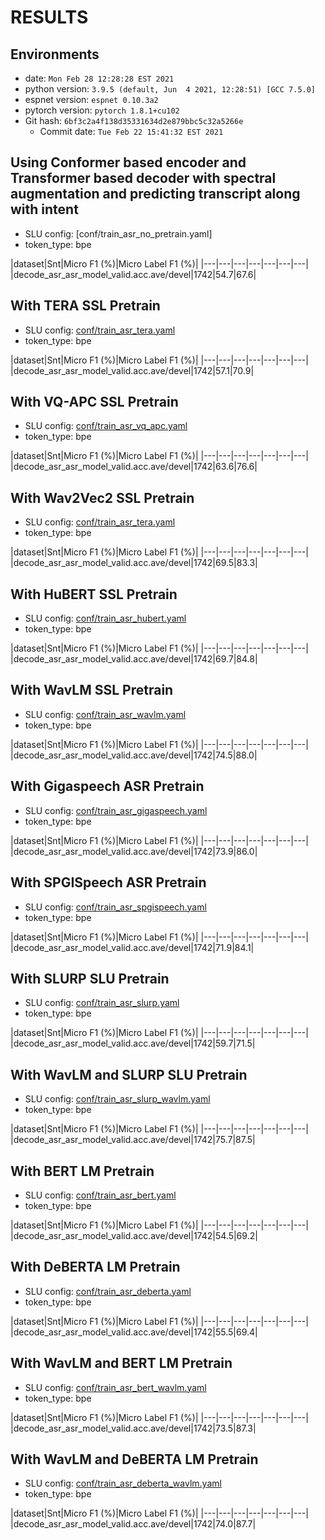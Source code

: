 <!-- Generated by ./scripts/utils/show_asr_result.sh -->
# RESULTS

## Environments
- date: `Mon Feb 28 12:28:28 EST 2021`
- python version: `3.9.5 (default, Jun  4 2021, 12:28:51) [GCC 7.5.0]`
- espnet version: `espnet 0.10.3a2`
- pytorch version: `pytorch 1.8.1+cu102`
- Git hash: `6bf3c2a4f138d35331634d2e879bbc5c32a5266e`
  - Commit date: `Tue Feb 22 15:41:32 EST 2021`


## Using Conformer based encoder and Transformer based decoder with spectral augmentation and predicting transcript along with intent
- SLU config: [conf/train_asr_no_pretrain.yaml]
- token_type: bpe

|dataset|Snt|Micro F1 (%)|Micro Label F1 (%)|
|---|---|---|---|---|---|---|
|decode_asr_asr_model_valid.acc.ave/devel|1742|54.7|67.6|

## With TERA SSL Pretrain
- SLU config: [conf/train_asr_tera.yaml](conf/train_asr_tera.yaml)
- token_type: bpe

|dataset|Snt|Micro F1 (%)|Micro Label F1 (%)|
|---|---|---|---|---|---|---|
|decode_asr_asr_model_valid.acc.ave/devel|1742|57.1|70.9|

## With VQ-APC SSL Pretrain
- SLU config: [conf/train_asr_vq_apc.yaml](conf/train_asr_vq_apc.yaml)
- token_type: bpe

|dataset|Snt|Micro F1 (%)|Micro Label F1 (%)|
|---|---|---|---|---|---|---|
|decode_asr_asr_model_valid.acc.ave/devel|1742|63.6|76.6|

## With Wav2Vec2 SSL Pretrain
- SLU config: [conf/train_asr_tera.yaml](conf/train_asr_tera.yaml)
- token_type: bpe

|dataset|Snt|Micro F1 (%)|Micro Label F1 (%)|
|---|---|---|---|---|---|---|
|decode_asr_asr_model_valid.acc.ave/devel|1742|69.5|83.3|

## With HuBERT SSL Pretrain
- SLU config: [conf/train_asr_hubert.yaml](conf/train_asr_hubert.yaml)
- token_type: bpe

|dataset|Snt|Micro F1 (%)|Micro Label F1 (%)|
|---|---|---|---|---|---|---|
|decode_asr_asr_model_valid.acc.ave/devel|1742|69.7|84.8|

## With WavLM SSL Pretrain
- SLU config: [conf/train_asr_wavlm.yaml](conf/train_asr_wavlm.yaml)
- token_type: bpe

|dataset|Snt|Micro F1 (%)|Micro Label F1 (%)|
|---|---|---|---|---|---|---|
|decode_asr_asr_model_valid.acc.ave/devel|1742|74.5|88.0|

## With Gigaspeech ASR Pretrain
- SLU config: [conf/train_asr_gigaspeech.yaml](conf/train_asr_gigaspeech.yaml)
- token_type: bpe

|dataset|Snt|Micro F1 (%)|Micro Label F1 (%)|
|---|---|---|---|---|---|---|
|decode_asr_asr_model_valid.acc.ave/devel|1742|73.9|86.0|

## With SPGISpeech ASR Pretrain
- SLU config: [conf/train_asr_spgispeech.yaml](conf/train_asr_spgispeech.yaml)
- token_type: bpe

|dataset|Snt|Micro F1 (%)|Micro Label F1 (%)|
|---|---|---|---|---|---|---|
|decode_asr_asr_model_valid.acc.ave/devel|1742|71.9|84.1|

## With SLURP SLU Pretrain
- SLU config: [conf/train_asr_slurp.yaml](conf/train_asr_slurp.yaml)
- token_type: bpe

|dataset|Snt|Micro F1 (%)|Micro Label F1 (%)|
|---|---|---|---|---|---|---|
|decode_asr_asr_model_valid.acc.ave/devel|1742|59.7|71.5|

## With WavLM and SLURP SLU Pretrain
- SLU config: [conf/train_asr_slurp_wavlm.yaml](conf/train_asr_slurp_wavlm.yaml)
- token_type: bpe

|dataset|Snt|Micro F1 (%)|Micro Label F1 (%)|
|---|---|---|---|---|---|---|
|decode_asr_asr_model_valid.acc.ave/devel|1742|75.7|87.5|

## With BERT LM Pretrain
- SLU config: [conf/train_asr_bert.yaml](conf/train_asr_bert.yaml)
- token_type: bpe

|dataset|Snt|Micro F1 (%)|Micro Label F1 (%)|
|---|---|---|---|---|---|---|
|decode_asr_asr_model_valid.acc.ave/devel|1742|54.5|69.2|

## With DeBERTA LM Pretrain
- SLU config: [conf/train_asr_deberta.yaml](conf/train_asr_deberta.yaml)
- token_type: bpe

|dataset|Snt|Micro F1 (%)|Micro Label F1 (%)|
|---|---|---|---|---|---|---|
|decode_asr_asr_model_valid.acc.ave/devel|1742|55.5|69.4|

## With WavLM and BERT LM Pretrain
- SLU config: [conf/train_asr_bert_wavlm.yaml](conf/train_asr_bert_wavlm.yaml)
- token_type: bpe

|dataset|Snt|Micro F1 (%)|Micro Label F1 (%)|
|---|---|---|---|---|---|---|
|decode_asr_asr_model_valid.acc.ave/devel|1742|73.5|87.3|

## With WavLM and DeBERTA LM Pretrain
- SLU config: [conf/train_asr_deberta_wavlm.yaml](conf/train_asr_deberta_wavlm.yaml)
- token_type: bpe

|dataset|Snt|Micro F1 (%)|Micro Label F1 (%)|
|---|---|---|---|---|---|---|
|decode_asr_asr_model_valid.acc.ave/devel|1742|74.0|87.7|